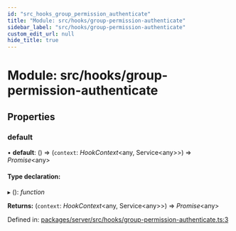 ```yaml
---
id: "src_hooks_group_permission_authenticate"
title: "Module: src/hooks/group-permission-authenticate"
sidebar_label: "src/hooks/group-permission-authenticate"
custom_edit_url: null
hide_title: true
---
```


# Module: src/hooks/group-permission-authenticate

## Properties

### default

• **default**: () => (`context`: *HookContext*<any, Service<any\>\>) => *Promise*<any\>

#### Type declaration:

▸ (): *function*

**Returns:** (`context`: *HookContext*<any, Service<any\>\>) => *Promise*<any\>

Defined in: [packages/server/src/hooks/group-permission-authenticate.ts:3](https://github.com/xr3ngine/xr3ngine/blob/66a84a950/packages/server/src/hooks/group-permission-authenticate.ts#L3)
